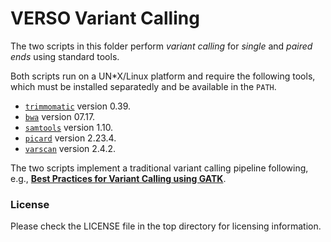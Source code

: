 # VERSO Variant Calling

The two scripts in this folder perform *variant calling* for *single*
and *paired ends* using standard tools.

Both scripts run on a UN\*X/Linux platform and require the following tools,
which must be installed separatedly and be available in the `PATH`.

- [`trimmomatic`](http://www.usadellab.org/cms/?page=trimmomatic "trimmomatic") version 0.39.
- [`bwa`](http://bio-bwa.sourceforge.net/ "bwa") version 07.17.
- [`samtools`](http://www.htslib.org/ "Samtools") version 1.10.
- [`picard`](https://broadinstitute.github.io/picard/ "Picard") version 2.23.4.
- [`varscan`](http://dkoboldt.github.io/varscan/ "VarScan") version 2.4.2.

The two scripts implement a traditional variant calling pipeline
following, e.g., [**Best Practices for Variant Calling using
GATK**](https://www.broadinstitute.org/partnerships/education/broade/best-practices-variant-calling-gatk-1).


### License

Please check the LICENSE file in the top directory for licensing
information.
